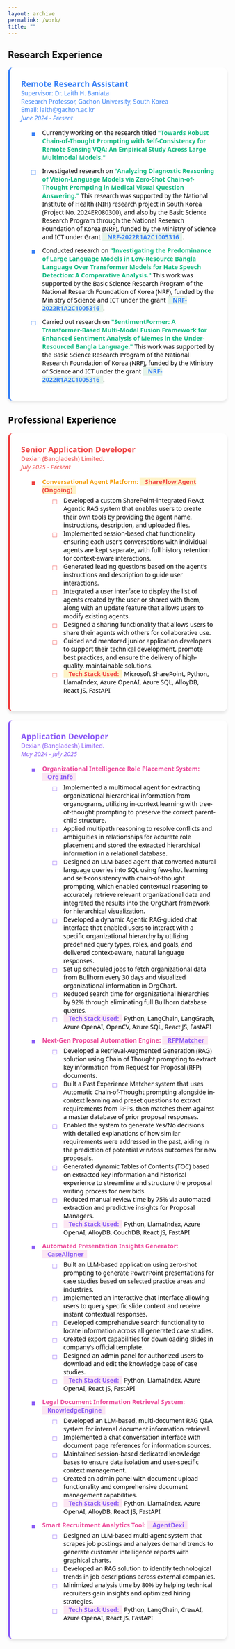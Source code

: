 ```yaml
---
layout: archive
permalink: /work/
title: ""
---
```


## Research Experience 
<span style="font-family: 'Segoe UI', sans-serif; color: black;">
<div style="display: flex; flex-wrap: wrap; gap: 20px;">
  <div style="background-color: white; border-left: 5px solid #3b82f6; border-radius: 10px; padding: 25px; flex: 1 1 100%; max-width: 100%; box-shadow: 0 4px 6px rgba(0, 0, 0, 0.1);">
    <span style="color: #3b82f6; font-size: 1.3em; font-weight: bold;">Remote Research Assistant</span><br/>
    <a href="https://www.researchgate.net/profile/Laith-Baniata" style="color: #3b82f6; text-decoration: none;">Supervisor: Dr. Laith H. Baniata</a><br/>
    <a href="https://www.gachon.ac.kr/sites/eng/index.do/" style="color: #3b82f6; text-decoration: none;">Research Professor, Gachon University, South Korea</a><br/>
    <a href="mailto:laith@gachon.ac.kr" style="color: #3b82f6; text-decoration: none;">Email: laith@gachon.ac.kr</a><br/>
    <span style="color: #3b82f6; font-style: italic;">June 2024 - Present</span>
    <ul style="font-family: 'Segoe UI', sans-serif; color: black; margin-top: 15px;">
      <li style="margin-bottom: 12px; list-style-type: none; position: relative; padding-left: 25px;">
        <span style="position: absolute; left: 0; color: #3b82f6; font-size: 1.2em;">■</span> Currently working on the research titled <b style="color: #10b981">"Towards Robust Chain-of-Thought Prompting with Self-Consistency for Remote Sensing VQA: An Empirical Study Across Large Multimodal Models."</b>
      </li>
      <li style="margin-bottom: 12px; list-style-type: none; position: relative; padding-left: 25px;">
        <span style="position: absolute; left: 0; color: #3b82f6; font-size: 1.2em;">□</span> Investigated research on <b style="color: #10b981">"Analyzing Diagnostic Reasoning of Vision-Language Models via Zero-Shot Chain-of-Thought Prompting in Medical Visual Question Answering."</b> This research was supported by the National Institute of Health (NIH) research project in South Korea (Project No. 2024ER080300), and also by the Basic Science Research Program through the National Research Foundation of Korea (NRF), funded by the Ministry of Science and ICT under Grant <b><span style="background-color: #e6f4ea; padding: 0 8px 0 12px; color: #3b82f6; display: inline;">NRF-2022R1A2C1005316</span></b>.
      </li>
      <li style="margin-bottom: 12px; list-style-type: none; position: relative; padding-left: 25px;">
        <span style="position: absolute; left: 0; color: #3b82f6; font-size: 1.2em;">■</span> Conducted research on <b style="color: #10b981">"Investigating the Predominance of Large Language Models in Low-Resource Bangla Language Over Transformer Models for Hate Speech Detection: A Comparative Analysis."</b> This work was supported by the Basic Science Research Program of the National Research Foundation of Korea (NRF), funded by the Ministry of Science and ICT under the grant <b><span style="background-color: #e6f4ea; padding: 0 8px 0 12px; color: #3b82f6; display: inline;">NRF-2022R1A2C1005316</span></b>.
      </li>
      <li style="margin-bottom: 12px; list-style-type: none; position: relative; padding-left: 25px;">
        <span style="position: absolute; left: 0; color: #3b82f6; font-size: 1.2em;">□</span> Carried out research on <b style="color: #10b981">"SentimentFormer: A Transformer-Based Multi-Modal Fusion Framework for Enhanced Sentiment Analysis of Memes in the Under-Resourced Bangla Language."</b> This work was supported by the Basic Science Research Program of the National Research Foundation of Korea (NRF), funded by the Ministry of Science and ICT under the grant <b><span style="background-color: #e6f4ea; padding: 0 8px 0 12px; color: #3b82f6; display: inline;">NRF-2022R1A2C1005316</span></b>.
      </li>
    </ul>
  </div>
</div>

## Professional Experience
<span style="font-family: 'Segoe UI', sans-serif; color: black;">
<div style="display: flex; flex-wrap: wrap; gap: 20px;">
  <div style="background-color: white; border-left: 5px solid #ef4444; border-radius: 10px; padding: 25px; flex: 1 1 100%; max-width: 100%; box-shadow: 0 4px 6px rgba(0, 0, 0, 0.1);">
    <span style="color: #ef4444; font-size: 1.3em; font-weight: bold;">Senior Application Developer</span><br/>
    <a href="https://www.linkedin.com/company/dexiansolutions/" style="color: #ef4444; text-decoration: none;" target="_blank">Dexian (Bangladesh) Limited.</a><br/>
    <span style="color: #ef4444; font-style: italic;">July 2025 - Present</span>
    <ul style="font-family: 'Segoe UI', sans-serif; color: black; margin-top: 15px;">
      <li style="margin-bottom: 12px; list-style-type: none; position: relative; padding-left: 25px;">
        <span style="position: absolute; left: 0; color: #ef4444; font-size: 1.2em;">■</span>
        <b style="color: #f59e0b">Conversational Agent Platform: <span style="background-color: #fef3c7; padding: 0 8px 0 12px; color: #ef4444; display: inline;">ShareFlow Agent (Ongoing)</span></b>
        <ul style="margin-top: 5px;">
          <li style="list-style-type: none; position: relative; padding-left: 25px;"><span style="position: absolute; left: 0; color: #ef4444; font-size: 1.2em;">□</span> Developed a custom SharePoint-integrated ReAct Agentic RAG system that enables users to create their own tools by providing the agent name, instructions, description, and uploaded files.</li>
          <li style="list-style-type: none; position: relative; padding-left: 25px;"><span style="position: absolute; left: 0; color: #ef4444; font-size: 1.2em;">□</span> Implemented session-based chat functionality ensuring each user's conversations with individual agents are kept separate, with full history retention for context-aware interactions.</li>
          <li style="list-style-type: none; position: relative; padding-left: 25px;"><span style="position: absolute; left: 0; color: #ef4444; font-size: 1.2em;">□</span> Generated leading questions based on the agent's instructions and description to guide user interactions.</li>
          <li style="list-style-type: none; position: relative; padding-left: 25px;"><span style="position: absolute; left: 0; color: #ef4444; font-size: 1.2em;">□</span> Integrated a user interface to display the list of agents created by the user or shared with them, along with an update feature that allows users to modify existing agents.</li>
          <li style="list-style-type: none; position: relative; padding-left: 25px;"><span style="position: absolute; left: 0; color: #ef4444; font-size: 1.2em;">□</span> Designed a sharing functionality that allows users to share their agents with others for collaborative use.</li>
          <li style="list-style-type: none; position: relative; padding-left: 25px;"><span style="position: absolute; left: 0; color: #ef4444; font-size: 1.2em;">□</span> Guided and mentored junior application developers to support their technical development, promote best practices, and ensure the delivery of high-quality, maintainable solutions.</li>
          <li style="list-style-type: none; position: relative; padding-left: 25px;"><span style="position: absolute; left: 0; color: #ef4444; font-size: 1.2em;">□</span> <b><span style="background-color: #fef3c7; padding: 0 8px 0 12px; color: #ef4444; display: inline;">Tech Stack Used:</span></b> Microsoft SharePoint, Python, LlamaIndex, Azure OpenAI, Azure SQL, AlloyDB, React JS, FastAPI</li>
        </ul>
      </li>
    </ul>
  </div>

  <div style="background-color: white; border-left: 5px solid #8b5cf6; border-radius: 10px; padding: 25px; flex: 1 1 100%; max-width: 100%; box-shadow: 0 4px 6px rgba(0, 0, 0, 0.1);">
    <span style="color: #8b5cf6; font-size: 1.3em; font-weight: bold;">Application Developer</span><br/>
    <a href="https://www.linkedin.com/company/dexiansolutions/" style="color: #8b5cf6; text-decoration: none;" target="_blank">Dexian (Bangladesh) Limited.</a><br/>
    <span style="color: #8b5cf6; font-style: italic;">May 2024 - July 2025</span>
    <ul style="font-family: 'Segoe UI', sans-serif; color: black; margin-top: 15px;">
      <li style="margin-bottom: 12px; list-style-type: none; position: relative; padding-left: 25px;">
        <span style="position: absolute; left: 0; color: #8b5cf6; font-size: 1.2em;">■</span>
        <b style="color: #ec4899">Organizational Intelligence Role Placement System: <span style="background-color: #fce7f3; padding: 0 8px 0 12px; color: #8b5cf6; display: inline;">Org Info</span></b>
        <ul style="margin-top: 5px;">
          <li style="list-style-type: none; position: relative; padding-left: 25px;"><span style="position: absolute; left: 0; color: #8b5cf6; font-size: 1.2em;">□</span> Implemented a multimodal agent for extracting organizational hierarchical information from organograms, utilizing in-context learning with tree-of-thought prompting to preserve the correct parent-child structure.</li>
          <li style="list-style-type: none; position: relative; padding-left: 25px;"><span style="position: absolute; left: 0; color: #8b5cf6; font-size: 1.2em;">□</span> Applied multipath reasoning to resolve conflicts and ambiguities in relationships for accurate role placement and stored the extracted hierarchical information in a relational database.</li>
          <li style="list-style-type: none; position: relative; padding-left: 25px;"><span style="position: absolute; left: 0; color: #8b5cf6; font-size: 1.2em;">□</span> Designed an LLM-based agent that converted natural language queries into SQL using few-shot learning and self-consistency with chain-of-thought prompting, which enabled contextual reasoning to accurately retrieve relevant organizational data and integrated the results into the OrgChart framework for hierarchical visualization.</li>
          <li style="list-style-type: none; position: relative; padding-left: 25px;"><span style="position: absolute; left: 0; color: #8b5cf6; font-size: 1.2em;">□</span> Developed a dynamic Agentic RAG-guided chat interface that enabled users to interact with a specific organizational hierarchy by utilizing predefined query types, roles, and goals, and delivered context-aware, natural language responses.</li>
          <li style="list-style-type: none; position: relative; padding-left: 25px;"><span style="position: absolute; left: 0; color: #8b5cf6; font-size: 1.2em;">□</span> Set up scheduled jobs to fetch organizational data from Bullhorn every 30 days and visualized organizational information in OrgChart.</li>
          <li style="list-style-type: none; position: relative; padding-left: 25px;"><span style="position: absolute; left: 0; color: #8b5cf6; font-size: 1.2em;">□</span> Reduced search time for organizational hierarchies by 92% through eliminating full Bullhorn database queries.</li>
          <li style="list-style-type: none; position: relative; padding-left: 25px;"><span style="position: absolute; left: 0; color: #8b5cf6; font-size: 1.2em;">□</span> <b><span style="background-color: #fce7f3; padding: 0 8px 0 12px; color: #8b5cf6; display: inline;">Tech Stack Used:</span></b> Python, LangChain, LangGraph, Azure OpenAI, OpenCV, Azure SQL, React JS, FastAPI</li>
        </ul>
      </li>
      <li style="margin-bottom: 12px; list-style-type: none; position: relative; padding-left: 25px;">
        <span style="position: absolute; left: 0; color: #8b5cf6; font-size: 1.2em;">■</span>
        <b style="color: #ec4899">Next-Gen Proposal Automation Engine: <span style="background-color: #fce7f3; padding: 0 8px 0 12px; color: #8b5cf6; display: inline;">RFPMatcher</span></b>
        <ul style="margin-top: 5px;">
          <li style="list-style-type: none; position: relative; padding-left: 25px;"><span style="position: absolute; left: 0; color: #8b5cf6; font-size: 1.2em;">□</span> Developed a Retrieval-Augmented Generation (RAG) solution using Chain of Thought prompting to extract key information from Request for Proposal (RFP) documents.</li>
          <li style="list-style-type: none; position: relative; padding-left: 25px;"><span style="position: absolute; left: 0; color: #8b5cf6; font-size: 1.2em;">□</span> Built a Past Experience Matcher system that uses Automatic Chain-of-Thought prompting alongside in-context learning and preset questions to extract requirements from RFPs, then matches them against a master database of prior proposal responses.</li>
          <li style="list-style-type: none; position: relative; padding-left: 25px;"><span style="position: absolute; left: 0; color: #8b5cf6; font-size: 1.2em;">□</span> Enabled the system to generate Yes/No decisions with detailed explanations of how similar requirements were addressed in the past, aiding in the prediction of potential win/loss outcomes for new proposals.</li>
          <li style="list-style-type: none; position: relative; padding-left: 25px;"><span style="position: absolute; left: 0; color: #8b5cf6; font-size: 1.2em;">□</span> Generated dynamic Tables of Contents (TOC) based on extracted key information and historical experience to streamline and structure the proposal writing process for new bids.</li>
          <li style="list-style-type: none; position: relative; padding-left: 25px;"><span style="position: absolute; left: 0; color: #8b5cf6; font-size: 1.2em;">□</span> Reduced manual review time by 75% via automated extraction and predictive insights for Proposal Managers.</li>
          <li style="list-style-type: none; position: relative; padding-left: 25px;"><span style="position: absolute; left: 0; color: #8b5cf6; font-size: 1.2em;">□</span> <b><span style="background-color: #fce7f3; padding: 0 8px 0 12px; color: #8b5cf6; display: inline;">Tech Stack Used:</span></b> Python, LlamaIndex, Azure OpenAI, AlloyDB, CouchDB, React JS, FastAPI</li>
        </ul>
      </li>
      <li style="margin-bottom: 12px; list-style-type: none; position: relative; padding-left: 25px;">
        <span style="position: absolute; left: 0; color: #8b5cf6; font-size: 1.2em;">■</span>
        <b style="color: #ec4899">Automated Presentation Insights Generator: <span style="background-color: #fce7f3; padding: 0 8px 0 12px; color: #8b5cf6; display: inline;">CaseAligner</span></b>
        <ul style="margin-top: 5px;">
          <li style="list-style-type: none; position: relative; padding-left: 25px;"><span style="position: absolute; left: 0; color: #8b5cf6; font-size: 1.2em;">□</span> Built an LLM-based application using zero-shot prompting to generate PowerPoint presentations for case studies based on selected practice areas and industries.</li>
          <li style="list-style-type: none; position: relative; padding-left: 25px;"><span style="position: absolute; left: 0; color: #8b5cf6; font-size: 1.2em;">□</span> Implemented an interactive chat interface allowing users to query specific slide content and receive instant contextual responses.</li>
          <li style="list-style-type: none; position: relative; padding-left: 25px;"><span style="position: absolute; left: 0; color: #8b5cf6; font-size: 1.2em;">□</span> Developed comprehensive search functionality to locate information across all generated case studies.</li>
          <li style="list-style-type: none; position: relative; padding-left: 25px;"><span style="position: absolute; left: 0; color: #8b5cf6; font-size: 1.2em;">□</span> Created export capabilities for downloading slides in company's official template.</li>
          <li style="list-style-type: none; position: relative; padding-left: 25px;"><span style="position: absolute; left: 0; color: #8b5cf6; font-size: 1.2em;">□</span> Designed an admin panel for authorized users to download and edit the knowledge base of case studies.</li>
          <li style="list-style-type: none; position: relative; padding-left: 25px;"><span style="position: absolute; left: 0; color: #8b5cf6; font-size: 1.2em;">□</span> <b><span style="background-color: #fce7f3; padding: 0 8px 0 12px; color: #8b5cf6; display: inline;">Tech Stack Used:</span></b> Python, LlamaIndex, Azure OpenAI, React JS, FastAPI</li>
        </ul>
      </li>
      <li style="margin-bottom: 12px; list-style-type: none; position: relative; padding-left: 25px;">
        <span style="position: absolute; left: 0; color: #8b5cf6; font-size: 1.2em;">■</span>
        <b style="color: #ec4899">Legal Document Information Retrieval System: <span style="background-color: #fce7f3; padding: 0 8px 0 12px; color: #8b5cf6; display: inline;">KnowledgeEngine</span></b>
        <ul style="margin-top: 5px;">
          <li style="list-style-type: none; position: relative; padding-left: 25px;"><span style="position: absolute; left: 0; color: #8b5cf6; font-size: 1.2em;">□</span> Developed an LLM-based, multi-document RAG Q&A system for internal document information retrieval.</li>
          <li style="list-style-type: none; position: relative; padding-left: 25px;"><span style="position: absolute; left: 0; color: #8b5cf6; font-size: 1.2em;">□</span> Implemented a chat conversation interface with document page references for information sources.</li>
          <li style="list-style-type: none; position: relative; padding-left: 25px;"><span style="position: absolute; left: 0; color: #8b5cf6; font-size: 1.2em;">□</span> Maintained session-based dedicated knowledge bases to ensure data isolation and user-specific context management.</li>
          <li style="list-style-type: none; position: relative; padding-left: 25px;"><span style="position: absolute; left: 0; color: #8b5cf6; font-size: 1.2em;">□</span> Created an admin panel with document upload functionality and comprehensive document management capabilities.</li>
          <li style="list-style-type: none; position: relative; padding-left: 25px;"><span style="position: absolute; left: 0; color: #8b5cf6; font-size: 1.2em;">□</span> <b><span style="background-color: #fce7f3; padding: 0 8px 0 12px; color: #8b5cf6; display: inline;">Tech Stack Used:</span></b> Python, LlamaIndex, Azure OpenAI, AlloyDB, React JS, FastAPI</li>
        </ul>
      </li>
      <li style="margin-bottom: 12px; list-style-type: none; position: relative; padding-left: 25px;">
        <span style="position: absolute; left: 0; color: #8b5cf6; font-size: 1.2em;">■</span>
        <b style="color: #ec4899">Smart Recruitment Analytics Tool: <span style="background-color: #fce7f3; padding: 0 8px 0 12px; color: #8b5cf6; display: inline;">AgentDexi</span></b>
        <ul style="margin-top: 5px;">
          <li style="list-style-type: none; position: relative; padding-left: 25px;"><span style="position: absolute; left: 0; color: #8b5cf6; font-size: 1.2em;">□</span> Designed an LLM-based multi-agent system that scrapes job postings and analyzes demand trends to generate customer intelligence reports with graphical charts.</li>
          <li style="list-style-type: none; position: relative; padding-left: 25px;"><span style="position: absolute; left: 0; color: #8b5cf6; font-size: 1.2em;">□</span> Developed an RAG solution to identify technological trends in job descriptions across external companies.</li>
          <li style="list-style-type: none; position: relative; padding-left: 25px;"><span style="position: absolute; left: 0; color: #8b5cf6; font-size: 1.2em;">□</span> Minimized analysis time by 80% by helping technical recruiters gain insights and optimized hiring strategies.</li>
          <li style="list-style-type: none; position: relative; padding-left: 25px;"><span style="position: absolute; left: 0; color: #8b5cf6; font-size: 1.2em;">□</span> <b><span style="background-color: #fce7f3; padding: 0 8px 0 12px; color: #8b5cf6; display: inline;">Tech Stack Used:</span></b> Python, LangChain, CrewAI, Azure OpenAI, React JS, FastAPI</li>
        </ul>
      </li>
    </ul>
  </div>
</div>
